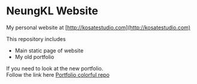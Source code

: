 # NeungKL Website

My personal website at [http://kosatestudio.com](http://kosatestudio.com)

This repository includes
* Main static page of website
* My old portfolio

If you need to look at the new portfolio.<br>
Follow the link here [Portfolio colorful repo](https://github.com/neungkl/portfolio-colorful)
